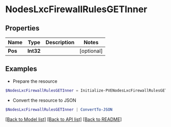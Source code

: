 # NodesLxcFirewallRulesGETInner
## Properties

Name | Type | Description | Notes
------------ | ------------- | ------------- | -------------
**Pos** | **Int32** |  | [optional] 

## Examples

- Prepare the resource
```powershell
$NodesLxcFirewallRulesGETInner = Initialize-PVENodesLxcFirewallRulesGETInner  -Pos null
```

- Convert the resource to JSON
```powershell
$NodesLxcFirewallRulesGETInner | ConvertTo-JSON
```

[[Back to Model list]](../README.md#documentation-for-models) [[Back to API list]](../README.md#documentation-for-api-endpoints) [[Back to README]](../README.md)

